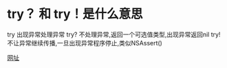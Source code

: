# try？ 和 try！是什么意思

try 出现异常处理异常
try? 不处理异常,返回一个可选值类型,出现异常返回nil
try! 不让异常继续传播,一旦出现异常程序停止,类似NSAssert()

[网址](http://iamyaojie.wang/2017/Swift-try/)
